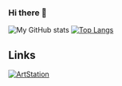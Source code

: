 ### Hi there 👋

![My GitHub stats](https://github-readme-stats.vercel.app/api?username=dewhitee&custom_title=My+Github+stats&show_icons=true&theme=tokyonight&count_private=true&hide_rank=true&hide=prs,issues,contribs) [![Top Langs](https://github-readme-stats.vercel.app/api/top-langs/?username=dewhitee&layout=compact&langs_count=10&theme=tokyonight&hide=jupyter%20notebook,html,css)](https://github.com/dewhitee/github-readme-stats)

## Links
[]()
[![ArtStation](https://img.shields.io/badge/ArtStation-282828?style=for-the-badge&logo=ArtStation&logoColor=13AFF0)](https://www.artstation.com/dewhitee)

<!--
**dewhitee/dewhitee** is a ✨ _special_ ✨ repository because its `README.md` (this file) appears on your GitHub profile.

Here are some ideas to get you started:

- 🔭 I’m currently working on ...
- 🌱 I’m currently learning ...
- 👯 I’m looking to collaborate on ...
- 🤔 I’m looking for help with ...
- 💬 Ask me about ...
- 📫 How to reach me: ...
- 😄 Pronouns: ...
- ⚡ Fun fact: ...
-->
